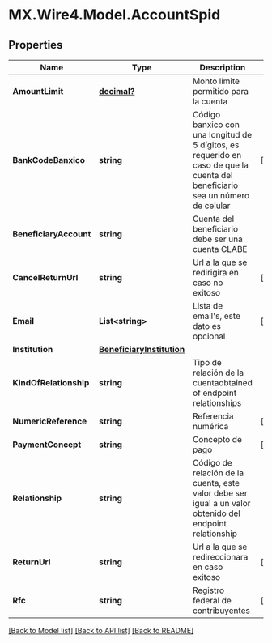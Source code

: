 # MX.Wire4.Model.AccountSpid
## Properties

Name | Type | Description | Notes
------------ | ------------- | ------------- | -------------
**AmountLimit** | [**decimal?**](BigDecimal.md) | Monto límite permitido para la cuenta | 
**BankCodeBanxico** | **string** | Código banxico con una longitud de 5 dígitos, es requerido en caso de que la cuenta del beneficiario sea un número de celular | [optional] 
**BeneficiaryAccount** | **string** | Cuenta del beneficiario debe ser una cuenta CLABE | 
**CancelReturnUrl** | **string** | Url a la que se redirigira en caso no exitoso | [optional] 
**Email** | **List&lt;string&gt;** | Lista de email&#x27;s, este dato es opcional | [optional] 
**Institution** | [**BeneficiaryInstitution**](BeneficiaryInstitution.md) |  | 
**KindOfRelationship** | **string** | Tipo de relación de la cuentaobtained of endpoint relationships | 
**NumericReference** | **string** | Referencia numérica | [optional] 
**PaymentConcept** | **string** | Concepto de pago | [optional] 
**Relationship** | **string** | Código de relación de la cuenta, este valor debe ser igual a un valor obtenido del endpoint relationship | 
**ReturnUrl** | **string** | Url a la que se redireccionara en caso exitoso | [optional] 
**Rfc** | **string** | Registro federal de contribuyentes | [optional] 

[[Back to Model list]](../README.md#documentation-for-models) [[Back to API list]](../README.md#documentation-for-api-endpoints) [[Back to README]](../README.md)


